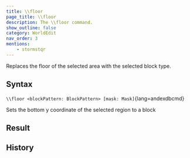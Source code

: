 ```yaml
---
title: \\floor
page_title: \\floor
description: The \\floor command.
show_outline: false
category: WorldEdit
nav_order: 3
mentions:
    - stormstqr
---
```


Replaces the floor of the selected area with the selected block type.

<CommandDetailsTable
    name="\\floor"
    :categories="[
        'system', 'world', 'server', 'worldedit'
    ]"
    :requiredTags="[
        'canUseChatCommands'
    ]"
    ultraSecurityModeSecurityLevel="WorldEdit"
    version="1.0.0"
    :undoSupported="1"
    :functional="true"
    :deprecated="false"
/>

## Syntax

`\\floor <blockPattern: BlockPattern> [mask: Mask]`{lang=andexdbcmd}

<indent>Sets the bottom y coordinate of the selected region to a block</indent>

## Result


## History
